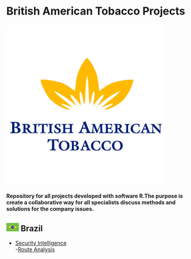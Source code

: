 # British American Tobacco Projects

![alt text](https://github.com/Saraiva77/British-American-Tobacco/blob/master/Images/BAT_Loggo.png)


#### Repository for all projects developed with software R.The purpose is create a collaborative way for all specialists discuss methods and solutions for the company issues.

 ## ![GitHub Logo](https://github.com/Saraiva77/British-American-Tobacco/blob/master/Images/Brazil%20Logo2.jpg) Brazil
 
 * [Security Intelligence](https://github.com/Saraiva77/British-American-Tobacco/tree/master/Brazil/Security%20Intelligence)<br/>
  -[Route Analysis](https://github.com/Saraiva77/British-American-Tobacco/tree/master/Brazil/Security%20Intelligence/Route%20Analysis)
    


